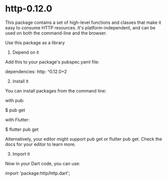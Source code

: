 # http-0.12.0
This package contains a set of high-level functions and classes that make it easy to consume HTTP resources. It's platform-independent, and can be used on both the command-line and the browser.

Use this package as a library

1. Depend on it

Add this to your package's pubspec.yaml file:


dependencies:
  http: ^0.12.0+2

2. Install it

You can install packages from the command line:

with pub:


$ pub get

with Flutter:


$ flutter pub get

Alternatively, your editor might support pub get or flutter pub get. Check the docs for your editor to learn more.

3. Import it

Now in your Dart code, you can use:


import 'package:http/http.dart';
  
